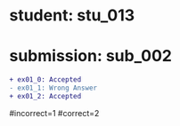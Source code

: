 # student: stu_013
# submission: sub_002

```diff
+ ex01_0: Accepted
- ex01_1: Wrong Answer
+ ex01_2: Accepted
```
#incorrect=1
#correct=2
